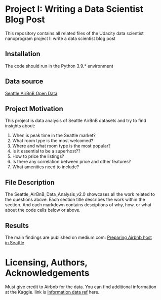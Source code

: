 # Project I: Writing a Data Scientist Blog Post
This repository contains all related files of the Udacity data scientist nanoprogram project I: write a data scientist blog post

## Installation
The code should run in the Python 3.9.* environment

## Data source
[Seattle AirBnB Open Data](https://www.kaggle.com/airbnb/seattle)

## Project Motivation
This project is data analysis of Seattle AirBnB datasets and try to find insights about:
  1. When is peak time in the Seattle market?
  2. What room type is the most welcomed?
  3. Where and what room type is the most popular?
  4. Is it essential to be a superhost??
  5. How to price the listings?
  6. Is there any correlation between price and other features?
  7. What amenities need to include?

## File Description
  The Seattle_AirBnB_Data_Analysis_v2.0 showcases all the work related to the questions above. Each section title describes the work within the section. And each markdown contains desciptions of why, how, or what about the code cells below or above.

## Results
The main findings are published on medium.com: [Preparing Airbnb host in Seattle](https://medium.com/@wmd1103/how-to-be-a-prepared-airbnb-host-in-seattle-b97814d03dea)

# Licensing, Authors, Acknowledgements
Must give credit to Airbnb for the data. You can find additional information at the Kaggle. 
 link is [Information data ref](https://www.kaggle.com/airbnb/seattle) here.
